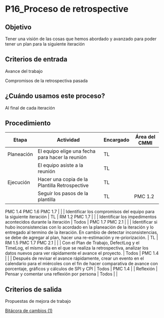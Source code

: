 # P16_Proceso de retrospective

## **Objetivo**

Tener una visión de las cosas que hemos abordado y avanzado para poder tener un plan para la siguiente iteración

## **Criterios de entrada**

Avance del trabajo

Compromisos de la retrospectiva pasada

## ¿Cuándo usamos este proceso?

Al final de cada iteración

## **Procedimiento**

| Etapa | Actividad | Encargado | Área del CMMI |
| --- | --- | --- | --- |
| Planeación | El equipo elige una fecha para hacer la reunión | TL |  |
|  | El equipo asiste a la reunión | TL |  |
| Ejecución | Hacer una copia de la Plantilla Retrospective | TL |  |
|  | Seguir los pasos de la plantilla | TL | PMC 1.2
PMC 1.4
PMC 1.6
PMC 1.7 |
|  | Identificar los compromisos del equipo para la siguiente iteración | TL | RM 1.2
PMC 1.7 |
|  | Identificar los impedimentos acontecidos durante la iteración | Todos | PMC 1.7
PMC 2.1 |
|  | Identificar si hubo inconsistencias con lo acordado en la planeación de la iteración y lo entregado al termino de la iteración. En cambio de detectar inconsistencias, se debe de agregar al plan, hacer una re-estimación y re-priorización. | TL | RM 1.5
PMC 1.7
PMC 2.1 |
|  | Con el Plan de Trabajo, DefectLog y el TimeLog, el mismo día en el que se realiza la retrospectiva, analizar los datos nuevos para ver rápidamente el avance el proyecto. | Todos | PMC 1.4 |
|  | Después de revisar el avance rápidamente, crear un evento en el calendario para el miércoles con el fin de hacer comparativa de avance con porcentaje, gráficos y cálculos de SPI y CPI | Todos | PMC 1.4 |
| Reflexión | Pensar y comentar una reflexión por persona | Todos |  |

## **Criterios de salida**

Propuestas de mejora de trabajo

[Bitácora de cambios (1)](P16_Proceso%20de%20retrospective%209e356c5b62be47cb8cb563696a8e04da/Bita%CC%81cora%20de%20cambios%20(1)%20ddeab7a478e34ec4bfe0410eb06b33d1.csv)